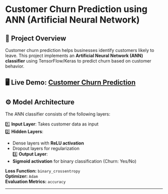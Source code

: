 # Customer Churn Prediction using ANN (Artificial Neural Network)

## 📖 Project Overview  
Customer churn prediction helps businesses identify customers likely to leave. This project implements an **Artificial Neural Network (ANN) classifier** using TensorFlow/Keras to predict churn based on customer behavior.

🖥️ **Live Demo**: [Customer Churn Prediction](https://customerchurnpredictionma.streamlit.app/)
---

## ⚙️ Model Architecture  
The ANN classifier consists of the following layers:

1️⃣ **Input Layer**: Takes customer data as input  
2️⃣ **Hidden Layers**:  
   - Dense layers with **ReLU activation**  
   - Dropout layers for regularization  
3️⃣ **Output Layer**:  
   - **Sigmoid activation** for binary classification (Churn: Yes/No)  

**Loss Function:** `binary_crossentropy`  
**Optimizer:** `Adam`  
**Evaluation Metrics:** `accuracy`

---